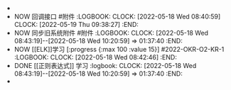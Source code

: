 -
- NOW 回调接口 #附件
  :LOGBOOK:
  CLOCK: [2022-05-18 Wed 08:40:59]
  CLOCK: [2022-05-19 Thu 09:38:27]
  :END:
- NOW 同步旧系统附件 #附件
  :LOGBOOK:
  CLOCK: [2022-05-18 Wed 08:43:19]--[2022-05-18 Wed 10:20:59] =>  01:37:40
  :END:
- NOW [[ELK]]学习 [:progress {:max 100 :value 15}] #2022-OKR-O2-KR-1
  :LOGBOOK:
  CLOCK: [2022-05-18 Wed 08:42:46]
  :END:
- DONE [[正则表达式]] 学习
  :logbook:
  CLOCK: [2022-05-18 Wed 08:43:19]--[2022-05-18 Wed 10:20:59] =>  01:37:40
  :END:
-